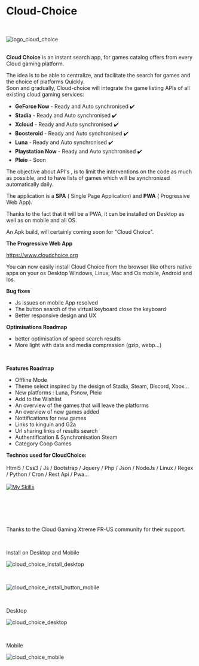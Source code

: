 # Cloud-Choice


<br>


![logo_cloud_choice](https://github.com/mistertest/cloud-choice/blob/main/img/logo_cloud_choice300px.png)

<br>
<b>Cloud Choice</b> is an instant search app, for games catalog offers from every Cloud gaming platform.

The idea is to be able to centralize, and facilitate the search for games and the choice of platforms Quickly.<br>
Soon and gradually, Cloud-choice will integrate the game listing APIs of all existing cloud gaming services:

- <b>GeForce Now </b> - Ready and Auto synchronised :heavy_check_mark:
- <b>Stadia</b> - Ready and Auto synchronised :heavy_check_mark:
- <b>Xcloud</b> - Ready and Auto synchronised :heavy_check_mark:
- <b>Boosteroid</b> - Ready and Auto synchronised :heavy_check_mark:
- <b>Luna</b> - Ready and Auto synchronised :heavy_check_mark:
- <b>Playstation Now</b> - Ready and Auto synchronised :heavy_check_mark:
- <b>Pleio</b> - Soon



The objective about API's , is to limit the interventions on the code as much as possible, and to have lists of games which will be synchronized automatically daily.

The application is a **SPA** ( Single Page Application) and **PWA** ( Progressive Web App).

Thanks to the fact that it will be a PWA, it can be installed on Desktop as well as on mobile and all OS.

An Apk build, will certainly coming  soon for "Cloud Choice".



<b>The Progressive Web App</b> <br>

https://www.cloudchoice.org

You can now easily install Cloud Choice from the browser like others native apps on your os Desktop Windows, Linux, Mac and Os mobile, Android and Ios.



<b>Bug fixes</b><br>
- Js issues on mobile App resolved
- The button search of the virtual keyboard close the keyboard
- Better responsive design and UX




<b>Optimisations Roadmap</b>
- better optimisation of speed search results
- More light with data and media compression (gzip, webp...)

<br>


<b>Features Roadmap</b>
- Offline Mode
- Theme select inspired by the design of Stadia, Steam, Discord, Xbox...
- New platforms : Luna, Psnow, Pleio
- Add to the Wishlist
- An overview of the games that will leave the platforms
- An overview of new games added
- Nottifications for new games
- Links to kinguin and G2a 
- Url sharing links of results search
- Authentification & Synchronisation Steam
- Category Coop Games





<b>Technos used for CloudChoice:</b>
<br><br>
Html5 / Css3 / Js / Bootstrap / Jquery / Php / Json / NodeJs / Linux / Regex / Python / Cron / Rest Api / Pwa...
<br><br>
[![My Skills](https://skillicons.dev/icons?i=html,css,js,jquery,php,nodejs,linux,py)](https://skillicons.dev)







<br><br><br><br>

Thanks to the Cloud Gaming Xtreme FR-US community for their support.



<br>

Install on Desktop and Mobile

![cloud_choice_install_desktop](https://github.com/mistertest/cloud-choice/blob/main/img/install_button_desktop.PNG)

<br>

![cloud_choice_install_button_mobile](https://github.com/mistertest/cloud-choice/blob/main/img/install_button_mobile.PNG)




<br>

Desktop
<br>

![cloud_choice_desktop](https://github.com/mistertest/cloud-choice/blob/main/img/cloud_choiceV3_desktop.png)




<br>

Mobile
<br>

![cloud_choice_mobile](https://github.com/mistertest/cloud-choice/blob/main/img/cloud_choiceV3_mobile.png)

